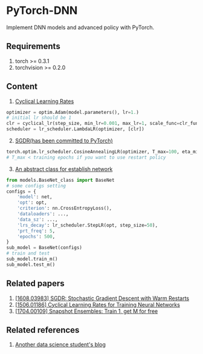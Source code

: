 # PyTorch-DNN
Implement DNN models and advanced policy with PyTorch.

## Requirements
1. torch >= 0.3.1
2. torchvision >= 0.2.0

## Content
1. [Cyclical Learning Rates](CLR_example.py)
```python
optimizer = optim.Adam(model.parameters(), lr=1.)
# initial lr should be 1
clr = cyclical_lr(step_size, min_lr=0.001, max_lr=1, scale_func=clr_func, scale_md='iterations')
scheduler = lr_scheduler.LambdaLR(optimizer, [clr])
```
2. [SGDR(has been committed to PyTorch)](WarmRestart_example.py)
```python
torch.optim.lr_scheduler.CosineAnnealingLR(optimizer, T_max=100, eta_min=1e-8, T_mult=2)
# T_max < training epochs if you want to use restart policy
```
3. [An abstract class for establish network](models/BaseNet_calss.py)
```python
from models.BaseNet_class import BaseNet
# some configs setting
configs = {
    'model': net,
    'opt': opt,
    'criterion': nn.CrossEntropyLoss(),
    'dataloaders': ...,
    'data_sz': ...,
    'lrs_decay': lr_scheduler.StepLR(opt, step_size=50),
    'prt_freq': 5,
    'epochs': 500,
}
sub_model = BaseNet(configs)
# train and test
sub_model.train_m()
sub_model.test_m()
```

## Related papers
1. [[1608.03983] SGDR: Stochastic Gradient Descent with Warm Restarts](https://arxiv.org/abs/1608.03983)
2. [[1506.01186] Cyclical Learning Rates for Training Neural Networks](https://arxiv.org/abs/1506.01186)
3. [[1704.00109] Snapshot Ensembles: Train 1, get M for free](https://arxiv.org/abs/1704.00109)

## Related references
1. [Another data science student's blog](https://sgugger.github.io/)
